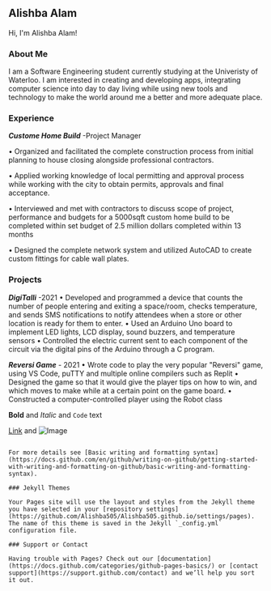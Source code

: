 ## Alishba Alam

Hi, I'm Alishba Alam!

### **About Me**

I am a Software Engineering student currently studying at the Univeristy of Waterloo. I am interested in creating and developing apps, integrating computer science into day to day living while using new tools and technology to make the world around me a better and more adequate place.


### Experience
**_Custome Home Build_** -Project Manager 

• Organized and facilitated the complete construction process from initial planning to house closing alongside professional contractors.

• Applied working knowledge of local permitting and approval process while working with the city to obtain permits,
approvals and final acceptance.

• Interviewed and met with contractors to discuss scope of project, performance and budgets for a 5000sqft custom home
build to be completed within set budget of 2.5 million dollars completed within 13 months

• Designed the complete network system and utilized AutoCAD to create custom fittings for cable wall plates.
### Projects
**_DigiTalli_** -2021
• Developed and programmed a device that counts the number of people entering and exiting a space/room, checks temperature, and sends SMS notifications to notify attendees when a store or other location is ready for them to enter. 
• Used an Arduino Uno board to implement LED lights, LCD display, sound buzzers, and temperature sensors 
•  Controlled the electric current sent to each component of the circuit via the digital pins of the Arduino through a C program. 

**_Reversi Game_** - 2021
• Wrote code to play the very popular "Reversi" game, using VS Code, puTTY and multiple online compilers such as Replit
• Designed the game so that it would give the player tips on how to win, and which moves to make while at a certain point on the game board.
• Constructed a computer-controlled player using the Robot class

**Bold** and _Italic_ and `Code` text

[Link](url) and ![Image](src)
```

For more details see [Basic writing and formatting syntax](https://docs.github.com/en/github/writing-on-github/getting-started-with-writing-and-formatting-on-github/basic-writing-and-formatting-syntax).

### Jekyll Themes

Your Pages site will use the layout and styles from the Jekyll theme you have selected in your [repository settings](https://github.com/Alishba505/Alishba505.github.io/settings/pages). The name of this theme is saved in the Jekyll `_config.yml` configuration file.

### Support or Contact

Having trouble with Pages? Check out our [documentation](https://docs.github.com/categories/github-pages-basics/) or [contact support](https://support.github.com/contact) and we’ll help you sort it out.

